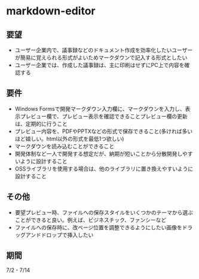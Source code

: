 # markdown-editor
## 要望
- ユーザー企業内で、議事録などのドキュメント作成を効率化したいユーザーが簡易に覚えられる形式がよいためマークダウンで記入する形式としたい
- ユーザー企業では、作成した議事録は、主に印刷はせずにPC上で内容を確認する
## 要件
- Windows Formsで開発マークダウン入力欄に、マークダウンを入力し、表示プレビュー欄で、プレビュー表示を確認できることプレビュー欄の更新は、定期的に行うこと
- プレビュー内容を、PDFやPPTXなどの形式で保存できること(多ければ多いほど嬉しい。html以外の形式を最低1つ欲しい)
- マークダウンを読み込むことができること
- 開発体制など一人で開発する想定だが、納期が短いことから分散開発しやすいように設計すること
- OSSライブラリを使用する場合は、他のライブラリに置き換えやすいように設計すること
## その他
- 要望プレビュー時、ファイルへの保存スタイルをいくつかのテーマから選ぶことができると良い。例えば、ビジネスチック、ファンシーなど
- ファイルへの保存時に、改ページ位置を調整できるようにしたい画像をドラッグアンドドロップで挿入したい
## 期間
7/2 - 7/14
